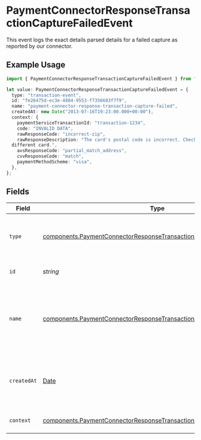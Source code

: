 # PaymentConnectorResponseTransactionCaptureFailedEvent

This event logs the exact details parsed details for a failed capture
as reported by our connector.

## Example Usage

```typescript
import { PaymentConnectorResponseTransactionCaptureFailedEvent } from "@gr4vy/sdk/models/components";

let value: PaymentConnectorResponseTransactionCaptureFailedEvent = {
  type: "transaction-event",
  id: "fe26475d-ec3e-4884-9553-f7356683f7f9",
  name: "payment-connector-response-transaction-capture-failed",
  createdAt: new Date("2013-07-16T19:23:00.000+00:00"),
  context: {
    paymentServiceTransactionId: "transaction-1234",
    code: "INVALID DATA",
    rawResponseCode: "incorrect-zip",
    rawResponseDescription: "The card's postal code is incorrect. Check the card's postal code or use a
  different card.",
    avsResponseCode: "partial_match_address",
    cvvResponseCode: "match",
    paymentMethodScheme: "visa",
  },
};
```

## Fields

| Field                                                                                                                                                              | Type                                                                                                                                                               | Required                                                                                                                                                           | Description                                                                                                                                                        | Example                                                                                                                                                            |
| ------------------------------------------------------------------------------------------------------------------------------------------------------------------ | ------------------------------------------------------------------------------------------------------------------------------------------------------------------ | ------------------------------------------------------------------------------------------------------------------------------------------------------------------ | ------------------------------------------------------------------------------------------------------------------------------------------------------------------ | ------------------------------------------------------------------------------------------------------------------------------------------------------------------ |
| `type`                                                                                                                                                             | [components.PaymentConnectorResponseTransactionCaptureFailedEventType](../../models/components/paymentconnectorresponsetransactioncapturefailedeventtype.md)       | :heavy_minus_sign:                                                                                                                                                 | The type of this resource. Is always `transaction-event`.                                                                                                          | transaction-event                                                                                                                                                  |
| `id`                                                                                                                                                               | *string*                                                                                                                                                           | :heavy_minus_sign:                                                                                                                                                 | The unique identifier for this event.                                                                                                                              | fe26475d-ec3e-4884-9553-f7356683f7f9                                                                                                                               |
| `name`                                                                                                                                                             | [components.PaymentConnectorResponseTransactionCaptureFailedEventName](../../models/components/paymentconnectorresponsetransactioncapturefailedeventname.md)       | :heavy_minus_sign:                                                                                                                                                 | The name of this resource. Is always `payment-connector-response-transaction-capture-failed`.                                                                      | payment-connector-response-transaction-capture-failed                                                                                                              |
| `createdAt`                                                                                                                                                        | [Date](https://developer.mozilla.org/en-US/docs/Web/JavaScript/Reference/Global_Objects/Date)                                                                      | :heavy_minus_sign:                                                                                                                                                 | The date and time when this transaction was created in our system.                                                                                                 | 2013-07-16T19:23:00.000+00:00                                                                                                                                      |
| `context`                                                                                                                                                          | [components.PaymentConnectorResponseTransactionCaptureFailedEventContext](../../models/components/paymentconnectorresponsetransactioncapturefailedeventcontext.md) | :heavy_minus_sign:                                                                                                                                                 | Additional context for this event.                                                                                                                                 |                                                                                                                                                                    |